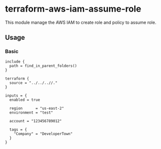 <!-- BEGIN_TF_DOCS -->
# terraform-aws-iam-assume-role

This module manage the AWS IAM to create role and policy to assume role.

## Usage

### Basic

```hcl
include {
  path = find_in_parent_folders()
}

terraform {
  source = "../../..//."
}

inputs = {
  enabled = true

  region      = "us-east-2"
  environment = "test"

  account = "123456789012"

  tags = {
    "Company" = "DeveloperTown"
  }
}
```
<!-- END_TF_DOCS -->